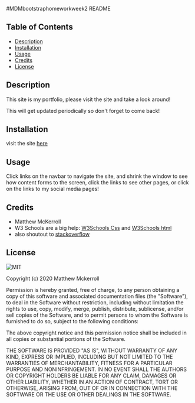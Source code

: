 #MDMbootstraphomeworkweek2
README

## Table of Contents

* [Description](#Description)
* [Installation](#installation)
* [Usage](#usage)
* [Credits](#credits)
* [License](#license)

## Description

This site is my portfolio, please visit the site and take a look around!

This will get updated periodically so don't forget to come back!

## Installation

visit the site [here](https://mattmckerroll.github.io/portfolio/)


## Usage 

Click links on the navbar to navigate the site, and shrink the window to see how content forms to the screen, click the links to see other pages, or click on the links to my social media pages!


## Credits

* Matthew McKerroll
* W3 Schools are a big help: [W3Schools Css](https://www.w3schools.com/css/) and [W3Schools html](https://www.w3schools.com/html/) 
* also shoutout to [stackoverflow](https://stackoverflow.com/)

## License

![MIT](https://img.shields.io/apm/l/atomic-design-ui.svg?)

Copyright (c) 2020 Matthew Mckerroll

Permission is hereby granted, free of charge, to any person obtaining a copy
of this software and associated documentation files (the "Software"), to deal
in the Software without restriction, including without limitation the rights
to use, copy, modify, merge, publish, distribute, sublicense, and/or sell
copies of the Software, and to permit persons to whom the Software is
furnished to do so, subject to the following conditions:

The above copyright notice and this permission notice shall be included in all
copies or substantial portions of the Software.

THE SOFTWARE IS PROVIDED "AS IS", WITHOUT WARRANTY OF ANY KIND, EXPRESS OR
IMPLIED, INCLUDING BUT NOT LIMITED TO THE WARRANTIES OF MERCHANTABILITY,
FITNESS FOR A PARTICULAR PURPOSE AND NONINFRINGEMENT. IN NO EVENT SHALL THE
AUTHORS OR COPYRIGHT HOLDERS BE LIABLE FOR ANY CLAIM, DAMAGES OR OTHER
LIABILITY, WHETHER IN AN ACTION OF CONTRACT, TORT OR OTHERWISE, ARISING FROM,
OUT OF OR IN CONNECTION WITH THE SOFTWARE OR THE USE OR OTHER DEALINGS IN THE
SOFTWARE.







